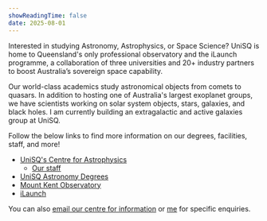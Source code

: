 ```yaml
---
showReadingTime: false
date: 2025-08-01
---
```


Interested in studying Astronomy, Astrophysics, or Space Science? UniSQ is home to Queensland's only professional observatory and the iLaunch programme, a collaboration of three universities and 20+ industry partners to boost Australia’s sovereign space capability.

Our world-class academics study astronomical objects from comets to quasars. In addition to hosting one of Australia's largest exoplanet groups, we have scientists working on solar system objects, stars, galaxies, and black holes. I am currently building an extragalactic and active galaxies group at UniSQ.  

Follow the below links to find more information on our degrees, facilities, staff, and more! 

- [UniSQ's Centre for Astrophysics](https://www.unisq.edu.au/research/institutes-centres/iaess/centre-for-astrophysics)
    - [Our staff](https://www.unisq.edu.au/research/institutes-centres/iaess/centre-for-astrophysics/staff)
- [UniSQ Astronomy Degrees](https://www.unisq.edu.au/study/degrees/sciences/astronomy)
- [Mount Kent Observatory](https://www.unisq.edu.au/study/why-unisq/unisq-stories/facilities/mount-kent-observatory)
- [iLaunch](https://www.unisq.edu.au/research/ilaunch) 

You can also [email our centre for information](mailto:astronomy@unisq.edu.au) or [me](mailto:rebecca.mcelroy@unisq.edu.au) for specific enquiries. 

